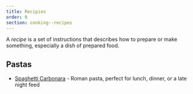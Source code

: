 ```yaml
---
title: Recipies
order: 0
section: cooking--recipes
---
```


A <dfn>recipe</dfn> is a set of instructions that describes how to prepare or make something, especially a dish of prepared food.

## Pastas

-   [Spaghetti Carbonara](https://www.vice.com/en_us/article/wjwqwn/perfect-spaghetti-carbonara-recipe) - Roman pasta, perfect for lunch, dinner, or a late night feed
